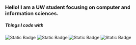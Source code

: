 

<!--
**sdahl4/sdahl4** is a ✨ _special_ ✨ repository because its `README.md` (this file) appears on your GitHub profile.
-->

### Hello! I am a UW student focusing on computer and information sciences. 
##### Things I code with
![Static Badge](https://img.shields.io/badge/python-blue?style=plastic&logo=python&logoColor=orange)
![Static Badge](https://img.shields.io/badge/java-orange?style=plastic&logo=javascript&logoColor=blue)
![Static Badge](https://img.shields.io/badge/r-blue?style=plastic&logo=R&logoColor=orange)
![Static Badge](https://img.shields.io/badge/html-orange?style=plastic&logo=htmx&logoColor=blue)



